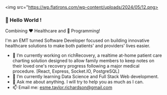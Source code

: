 <img src="https://wp.flatirons.com/wp-content/uploads/2024/05/12.png></img>

### 👋 Hello World !
  
Combining :heart: Healthcare and :black_heart: Programming!
  
I'm an EMT turned Software Developer focused on building innovative healthcare solutions to make both patients' and providers' lives easier.

- 🔭 I’m currently working on richRecovery, a realtime at-home patient care charting solution designed to allow family members to keep notes on their loved one's recovery progress following a major medical procedure. [React, Express, Socket.IO, PostgreSQL]
- 🌱 I’m currently learning Data Science and Full Stack Web development.
- 💬 Ask me about anything. I will try to help you as much as I can.
- 📫 Email me: esme.taylor.richardson@gmail.com
